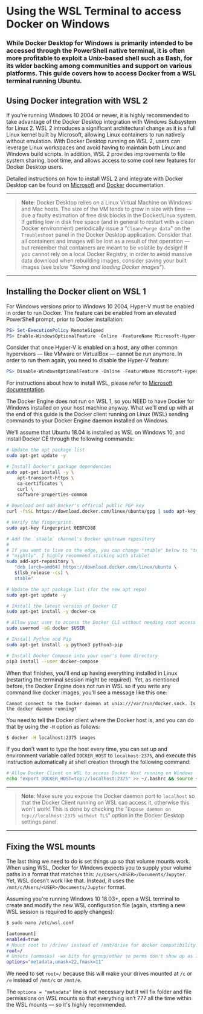 # Using the WSL Terminal to access Docker on Windows

### While Docker Desktop for Windows is primarily intended to be accessed through the PowerShell native terminal, it is often more profitable to exploit a Unix-based shell such as Bash, for its wider backing among communities and support on various platforms. This guide covers how to access Docker from a WSL terminal running Ubuntu.

## Using Docker integration with WSL 2

If you're running Windows 10 2004 or newer, it is highly recommended to take advantage of the Docker Desktop integration with Windows Subsystem for Linux 2. WSL 2 introduces a significant architectural change as it is a full Linux kernel built by Microsoft, allowing Linux containers to run natively without emulation. With Docker Desktop running on WSL 2, users can leverage Linux workspaces and avoid having to maintain both Linux and Windows build scripts. In addition, WSL 2 provides improvements to file system sharing, boot time, and allows access to some cool new features for Docker Desktop users.

Detailed instructions on how to install WSL 2 and integrate with Docker Desktop can be found on [Microsoft](https://docs.microsoft.com/en-us/windows/wsl/) and [Docker](https://docs.docker.com/docker-for-windows/wsl/) documentation.

---
> **Note**: Docker Desktop relies on a Linux Virtual Machine on Windows and Mac hosts. The size of the VM tends to grow in size with time &mdash; due a faulty estimation of free disk blocks in the Docker/Linux system. If getting low in disk free space (and in general to restart with a clean Docker environment) periodically issue a "`Clean/Purge data`" on the `Troubleshoot` panel in the Docker Desktop application. Consider that all containers and images will be lost as a result of that operation &mdash; but remember that containers are meant to be volatile by design! If you cannot rely on a local Docker Registry, in order to avoid massive data download when rebuilding images, consider saving your built images (see below "_Saving and loading Docker images_").
---

## Installing the Docker client on WSL 1

For Windows versions prior to Windows 10 2004, Hyper-V must be enabled in order to run Docker. The feature can be enabled from an elevated PowerShell prompt, prior to Docker installation:

```powershell
PS> Set-ExecutionPolicy RemoteSigned
PS> Enable-WindowsOptionalFeature -Online -FeatureName Microsoft-Hyper-V –All
```

Consider that once Hyper-V is enabled on a host, any other common hypervisors &mdash; like VMware or VirtualBox &mdash; cannot be run anymore. In order to run them again, you need to disable the Hyper-V feature:

```powershell
PS> Disable-WindowsOptionalFeature -Online -FeatureName Microsoft-Hyper-V –All
```

 For instructions about how to install WSL, please refer to [Microsoft documentation](https://docs.microsoft.com/en-us/windows/wsl/).

The Docker Engine does not run on WSL 1, so you NEED to have Docker for Windows installed on your host machine anyway. What we'll end up with at the end of this guide is the Docker client running on Linux (WSL) sending commands to your Docker Engine daemon installed on Windows.

We'll assume that Ubuntu 18.04 is installed as WSL on Windows 10, and install Docker CE through the following commands:

```sh
# Update the apt package list
sudo apt-get update -y

# Install Docker's package dependencies
sudo apt-get install -y \
    apt-transport-https \
    ca-certificates \
    curl \
    software-properties-common

# Download and add Docker's official public PGP key
curl -fsSL https://download.docker.com/linux/ubuntu/gpg | sudo apt-key add -

# Verify the fingerprint.
sudo apt-key fingerprint 0EBFCD88

# Add the `stable` channel's Docker upstream repository
#
# If you want to live on the edge, you can change "stable" below to "test" or
# "nightly". I highly recommend sticking with stable!
sudo add-apt-repository \
   "deb [arch=amd64] https://download.docker.com/linux/ubuntu \
   $(lsb_release -cs) \
   stable"

# Update the apt package list (for the new apt repo)
sudo apt-get update -y

# Install the latest version of Docker CE
sudo apt-get install -y docker-ce

# Allow your user to access the Docker CLI without needing root access
sudo usermod -aG docker $USER

# Install Python and Pip
sudo apt-get install -y python3 python3-pip

# Install Docker Compose into your user's home directory
pip3 install --user docker-compose
```

When that finishes, you'll end up having everything installed in Linux (restarting the terminal session might be required). Yet, as mentioned before, the Docker Engine does not run in WSL so if you write any command like docker images, you'll see a message like this one:

    Cannot connect to the Docker daemon at unix:///var/run/docker.sock. Is the docker daemon running?

You need to tell the Docker client where the Docker host is, and you can do that by using the `-H` option as follows:

```sh
$ docker -H localhost:2375 images
```

If you don't want to type the host every time, you can set up and environment variable called `DOCKER_HOST` to `localhost:2375`, and execute this instruction automatically at shell creation through the following command:

```sh
# Allow Docker Client on WSL to access Docker Host running on Windows
echo "export DOCKER_HOST=tcp://localhost:2375" >> ~/.bashrc && source ~/.bashrc
```

---
> **Note**: Make sure you expose the Docker daemon port to `localhost` so that the Docker Client running on WSL can access it, otherwise this won't work! This is done by checking the "`Expose daemon on tcp://localhost:2375 without TLS`" option in the Docker Desktop settings panel.
---

## Fixing the WSL mounts

The last thing we need to do is set things up so that volume mounts work. When using WSL, Docker for Windows expects you to supply your volume paths in a format that matches this: `/c/Users/<USER>/Documents/Jupyter`. Yet, WSL doesn’t work like that. Instead, it uses the `/mnt/c/Users/<USER>/Documents/Jupyter` format.

Assuming you're running Windows 10 18.03+, open a WSL terminal to create and modify the new WSL configuration file (again, starting a new WSL session is required to apply changes):

```sh
$ sudo nano /etc/wsl.conf

[automount]
enabled=true
# Mount root to /drive/ instead of /mnt/drive for docker compatibility.
root=/
# Unsets (unmasks) -wx bits for group/other so perms don't show up as 777 on WSL.
options="metadata,umask=22,fmask=11"
```

We need to set `root=/` because this will make your drives mounted at `/c` or `/e` instead of `/mnt/c` or `/mnt/e`.

The `options = "metadata"` line is not necessary but it will fix folder and file permissions on WSL mounts so that everything isn’t 777 all the time within the WSL mounts &mdash; so it's highly recommended.